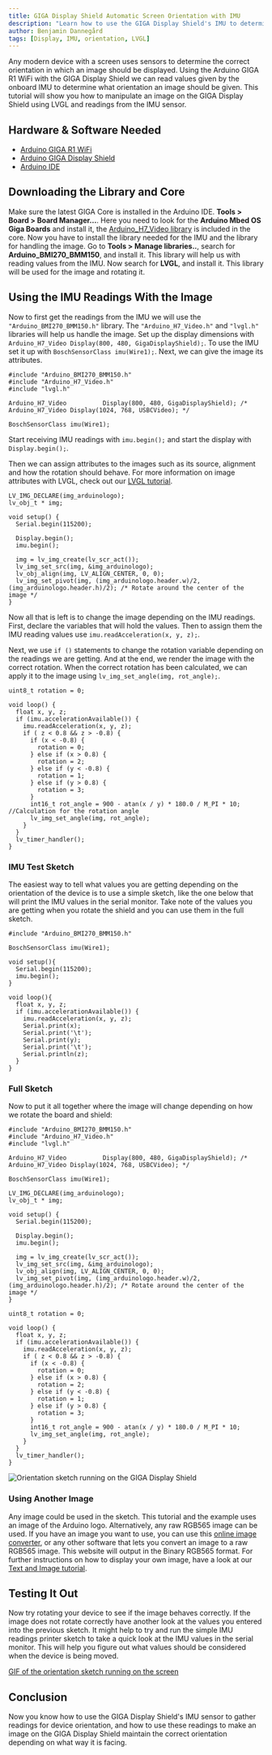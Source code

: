```yaml
---
title: GIGA Display Shield Automatic Screen Orientation with IMU
description: "Learn how to use the GIGA Display Shield's IMU to determine the shield's orientation."
author: Benjamin Dannegård
tags: [Display, IMU, orientation, LVGL]
---
```


Any modern device with a screen uses sensors to determine the correct orientation in which an image should be displayed. Using the Arduino GIGA R1 WiFi with the GIGA Display Shield we can read values given by the onboard IMU to determine what orientation an image should be given. This tutorial will show you how to manipulate an image on the GIGA Display Shield using LVGL and readings from the IMU sensor.

## Hardware & Software Needed

- [Arduino GIGA R1 WiFi](https://store.arduino.cc/products/giga-r1-wifi)
- [Arduino GIGA Display Shield](https://store.arduino.cc/products/giga-display-shield)
- [Arduino IDE](https://www.arduino.cc/en/software)

## Downloading the Library and Core

Make sure the latest GIGA Core is installed in the Arduino IDE. **Tools > Board > Board Manager...**. Here you need to look for the **Arduino Mbed OS Giga Boards** and install it, the [Arduino_H7_Video library](https://github.com/arduino/ArduinoCore-mbed/tree/main/libraries/Arduino_H7_Video) is included in the core. Now you have to install the library needed for the IMU and the library for handling the image. Go to **Tools > Manage libraries..**, search for **Arduino_BMI270_BMM150**, and install it. This library will help us with reading values from the IMU. Now search for **LVGL**, and install it. This library will be used for the image and rotating it.

## Using the IMU Readings With the Image

Now to first get the readings from the IMU we will use the `"Arduino_BMI270_BMM150.h"` library. The `"Arduino_H7_Video.h"` and `"lvgl.h"` libraries will help us handle the image. Set up the display dimensions with `Arduino_H7_Video Display(800, 480, GigaDisplayShield);`. To use the IMU set it up with `BoschSensorClass imu(Wire1);`. Next, we can give the image its attributes.

```arduino
#include "Arduino_BMI270_BMM150.h"
#include "Arduino_H7_Video.h"
#include "lvgl.h"

Arduino_H7_Video          Display(800, 480, GigaDisplayShield); /* Arduino_H7_Video Display(1024, 768, USBCVideo); */

BoschSensorClass imu(Wire1);
```

Start receiving IMU readings with `imu.begin();` and start the display with `Display.begin();`.

Then we can assign attributes to the images such as its source, alignment and how the rotation should behave. For more information on image attributes with LVGL, check out our [LVGL tutorial](lvgl-guide#image).

```arduino
LV_IMG_DECLARE(img_arduinologo);
lv_obj_t * img;

void setup() {
  Serial.begin(115200);
  
  Display.begin();
  imu.begin();

  img = lv_img_create(lv_scr_act());
  lv_img_set_src(img, &img_arduinologo);
  lv_obj_align(img, LV_ALIGN_CENTER, 0, 0);
  lv_img_set_pivot(img, (img_arduinologo.header.w)/2, (img_arduinologo.header.h)/2); /* Rotate around the center of the image */
}
```

Now all that is left is to change the image depending on the IMU readings. First, declare the variables that will hold the values. Then to assign them the IMU reading values use `imu.readAcceleration(x, y, z);`.

Next, we use `if ()` statements to change the rotation variable depending on the readings we are getting. And at the end, we render the image with the correct rotation. When the correct rotation has been calculated, we can apply it to the image using `lv_img_set_angle(img, rot_angle);`.

```arduino
uint8_t rotation = 0;

void loop() {
  float x, y, z;
  if (imu.accelerationAvailable()) {
    imu.readAcceleration(x, y, z);
    if ( z < 0.8 && z > -0.8) {
      if (x < -0.8) {
        rotation = 0;
      } else if (x > 0.8) {
        rotation = 2;
      } else if (y < -0.8) {
        rotation = 1;
      } else if (y > 0.8) {
        rotation = 3;
      }
      int16_t rot_angle = 900 - atan(x / y) * 180.0 / M_PI * 10; //Calculation for the rotation angle
      lv_img_set_angle(img, rot_angle);
    }
  }
  lv_timer_handler();
}
```

### IMU Test Sketch

The easiest way to tell what values you are getting depending on the orientation of the device is to use a simple sketch, like the one below that will print the IMU values in the serial monitor. Take note of the values you are getting when you rotate the shield and you can use them in the full sketch.

```arduino
#include "Arduino_BMI270_BMM150.h"

BoschSensorClass imu(Wire1);

void setup(){
  Serial.begin(115200);
  imu.begin();
}

void loop(){
  float x, y, z;
  if (imu.accelerationAvailable()) {
    imu.readAcceleration(x, y, z);
    Serial.print(x);
    Serial.print('\t');
    Serial.print(y);
    Serial.print('\t');
    Serial.println(z);
  }
}
```

### Full Sketch

Now to put it all together where the image will change depending on how we rotate the board and shield:

```arduino
#include "Arduino_BMI270_BMM150.h"
#include "Arduino_H7_Video.h"
#include "lvgl.h"

Arduino_H7_Video          Display(800, 480, GigaDisplayShield); /* Arduino_H7_Video Display(1024, 768, USBCVideo); */

BoschSensorClass imu(Wire1);

LV_IMG_DECLARE(img_arduinologo);
lv_obj_t * img;

void setup() {
  Serial.begin(115200);
  
  Display.begin();
  imu.begin();

  img = lv_img_create(lv_scr_act());
  lv_img_set_src(img, &img_arduinologo);
  lv_obj_align(img, LV_ALIGN_CENTER, 0, 0);
  lv_img_set_pivot(img, (img_arduinologo.header.w)/2, (img_arduinologo.header.h)/2); /* Rotate around the center of the image */
}

uint8_t rotation = 0;

void loop() {
  float x, y, z;
  if (imu.accelerationAvailable()) {
    imu.readAcceleration(x, y, z);
    if ( z < 0.8 && z > -0.8) {
      if (x < -0.8) {
        rotation = 0;
      } else if (x > 0.8) {
        rotation = 2;
      } else if (y < -0.8) {
        rotation = 1;
      } else if (y > 0.8) {
        rotation = 3;
      }
      int16_t rot_angle = 900 - atan(x / y) * 180.0 / M_PI * 10;
      lv_img_set_angle(img, rot_angle);
    }
  }
  lv_timer_handler();
}
```

![Orientation sketch running on the GIGA Display Shield](assets/image-orientation.gif)

### Using Another Image 

Any image could be used in the sketch. This tutorial and the example uses an image of the Arduino logo. Alternatively, any raw RGB565 image can be used. If you have an image you want to use, you can use this [online image converter](https://lvgl.io/tools/imageconverter), or any other software that lets you convert an image to a raw RGB565 image. This website will output in the Binary RGB565 format. For further instructions on how to display your own image, have a look at our [Text and Image tutorial](text-and-image).

## Testing It Out

Now try rotating your device to see if the image behaves correctly. If the image does not rotate correctly have another look at the values you entered into the previous sketch. It might help to try and run the simple IMU readings printer sketch to take a quick look at the IMU values in the serial monitor. This will help you figure out what values should be considered when the device is being moved. 

[GIF of the orientation sketch running on the screen]()

## Conclusion

Now you know how to use the GIGA Display Shield's IMU sensor to gather readings for device orientation, and how to use these readings to make an image on the GIGA Display Shield maintain the correct orientation depending on what way it is facing. 